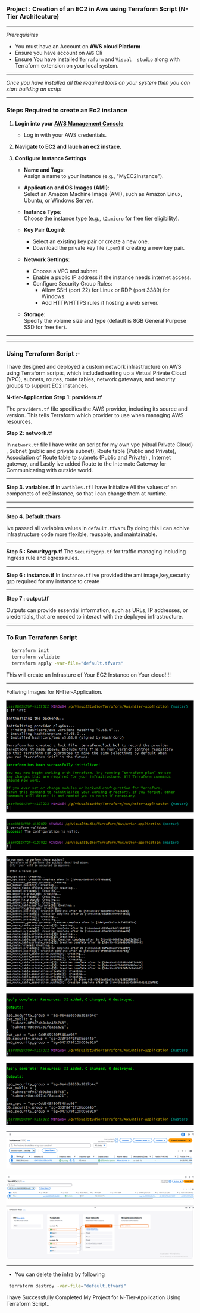 ### Project : Creation of an EC2 in Aws using Terraform Script (N-Tier Architecture)

---

_Prerequisites_

- You must have an Account on <b>AWS cloud Platform</b>
- Ensure you have account on `AWS` Cli
- Ensure You have installed `Terraform` and `Visual 
studio` along with Terraform extension on your local system.

---

<i>Once you have installed all the required tools on your system then you can start building an script</i>

---

### Steps Required to create an Ec2 instance

1. **Login into your [AWS Management Console](https://aws.amazon.com/console/)**

   - Log in with your AWS credentials.

2. **Navigate to EC2 and lauch an ec2 instace.**
3. **Configure Instance Settings**

   - **Name and Tags**:  
     Assign a name to your instance (e.g., "MyEC2Instance").

   - **Application and OS Images (AMI)**:  
     Select an Amazon Machine Image (AMI), such as Amazon Linux, Ubuntu, or Windows Server.

   - **Instance Type**:  
     Choose the instance type (e.g., `t2.micro` for free tier eligibility).

   - **Key Pair (Login)**:

     - Select an existing key pair or create a new one.
     - Download the private key file (`.pem`) if creating a new key pair.

   - **Network Settings**:

     - Choose a VPC and subnet
     - Enable a public IP address if the instance needs internet access.
     - Configure Security Group Rules:
       - Allow SSH (port 22) for Linux or RDP (port 3389) for Windows.
       - Add HTTP/HTTPS rules if hosting a web server.

   - **Storage**:  
     Specify the volume size and type (default is 8GB General Purpose SSD for free tier).

---

---

### Using Terraform Script :-

I have designed and deployed a custom network infrastructure on AWS using Terraform scripts, which included setting up a Virtual Private Cloud (VPC), subnets, routes, route tables, network gateways, and security groups to support EC2 instances.



**N-tier-Application**
**Step 1: providers.tf**

The `providers.tf` file specifies the AWS provider, including its source and version. This tells Terraform which provider to use when managing AWS resources.

**Step 2: network.tf**

In `network.tf` file I have write an script for my own vpc (vitual Private Cloud) , Subnet (public and private subnet), Route table (Public and Private), Association of Route table to subnets (Public and Private) , Internet gateway, and Lastly ive added Route to the Internate Gateway for Communicating with outside world.

---

**Step 3. variables.tf**
In `varibles.tf` I have Initialize All the values of an componets of ec2 instance, so that i can change them at runtime.

---

---

**Step 4. Default.tfvars**

Ive passed all variables values in `default.tfvars`
By doing this i can achive infrastructure code more flexible, reusable, and maintainable.

---

**Step 5 : Securitygrp.tf**
The `Securitygrp.tf` for traffic managing including Ingress rule and egress rules.

---

**Step 6 : instance.tf**
In `instance.tf` ive provided the ami image,key,security grp required for my instance to create

---

**Step 7 : output.tf**

Outputs can provide essential information, such as  URLs, IP addresses, or credentials, that are needed to  interact with the deployed infrastructure.

---
 

### To Run Terraform Script

```bash
  terraform init
  terraform validate
  terraform apply -var-file="default.tfvars"
```

This will create an Infrasture of Your EC2 Instance on Your cloud!!!!

----

Follwing Images for N-Tier-Application.

![Preview](./Images/Img1.PNG)

![Preview](./Images/Img2.PNG)

![Preview](./Images/Img3.PNG)

![Preview](./Images/Img4.PNG)

![Preview](./Images/Img5.PNG)

![Preview](./Images/Img6.PNG)

![Preview](./Images/Img7.PNG)


---

- You can delete the infra by following 
```bash
 terraform destroy -var-file="default.tfvars"
```
I have Successfully Completed My Project for  N-Tier-Application Using Terraform Script..











